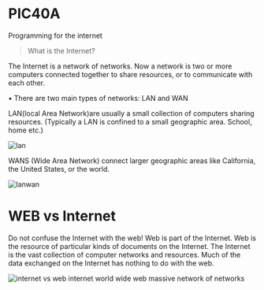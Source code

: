 # PIC40A
Programming for the internet 

>What is the Internet?

The Internet is a network of networks. 
Now a network is two or more computers connected
together to share resources, or to communicate
with each other.

• There are two main types of networks: LAN and
WAN

LAN(local Area Network)are usually a small collection of computers sharing
resources. (Typically a LAN is confined to a small geographic area. School,
home etc.)

![lan](https://user-images.githubusercontent.com/19596624/35549106-b322955e-0538-11e8-87c7-374e837b474d.jpg)

WANS (Wide Area Network) connect larger geographic areas like California, the United States, or
the world.

![lanwan](https://user-images.githubusercontent.com/19596624/35549273-9b3c9e98-0539-11e8-95dc-84aae663dc79.gif)

# WEB vs Internet 
Do not confuse the Internet with the web!
Web is part of the Internet.
Web is the resource of particular kinds of
documents on the Internet.
The Internet is the vast collection of computer
networks and resources. Much of the data
exchanged on the Internet has nothing to do with
the web.

![internet vs web internet world wide web massive network of networks](https://user-images.githubusercontent.com/19596624/35550318-b1cdaf12-053e-11e8-8402-993c5d04c552.jpg)












